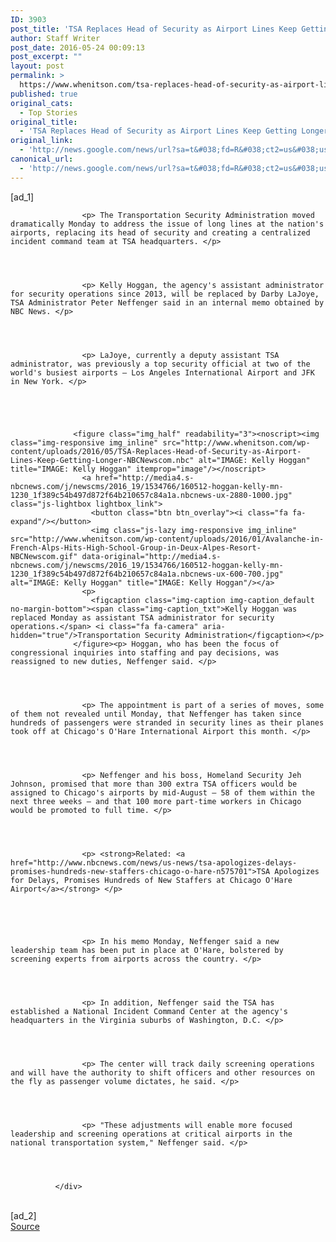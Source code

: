 ```yaml
---
ID: 3903
post_title: 'TSA Replaces Head of Security as Airport Lines Keep Getting Longer &#8211; NBCNews.com'
author: Staff Writer
post_date: 2016-05-24 00:09:13
post_excerpt: ""
layout: post
permalink: >
  https://www.whenitson.com/tsa-replaces-head-of-security-as-airport-lines-keep-getting-longer-nbcnews-com/
published: true
original_cats:
  - Top Stories
original_title:
  - 'TSA Replaces Head of Security as Airport Lines Keep Getting Longer - NBCNews.com'
original_link:
  - 'http://news.google.com/news/url?sa=t&#038;fd=R&#038;ct2=us&#038;usg=AFQjCNFNtE1bbYRvAf20dVlz11ar5rKK3g&#038;clid=c3a7d30bb8a4878e06b80cf16b898331&#038;cid=52779116791856&#038;ei=qJtDV4iINIrVwQGumZbgAw&#038;url=http://www.nbcnews.com/news/us-news/tsa-replaces-head-security-airport-lines-keep-getting-longer-n579021'
canonical_url:
  - 'http://news.google.com/news/url?sa=t&#038;fd=R&#038;ct2=us&#038;usg=AFQjCNFNtE1bbYRvAf20dVlz11ar5rKK3g&#038;clid=c3a7d30bb8a4878e06b80cf16b898331&#038;cid=52779116791856&#038;ei=qJtDV4iINIrVwQGumZbgAw&#038;url=http://www.nbcnews.com/news/us-news/tsa-replaces-head-security-airport-lines-keep-getting-longer-n579021'
---
```

 [ad_1]
<br><div itemprop="articleBody" readability="82.372611464968">
                
              
              
              
                
                
                
                
                
                
                
                
                    
                
                
                
                
                
                
                
                
                
                
                
              
              
              
                    <p> The Transportation Security Administration moved dramatically Monday to address the issue of long lines at the nation's airports, replacing its head of security and creating a centralized incident command team at TSA headquarters. </p>
                
              
              
              
                    <p> Kelly Hoggan, the agency's assistant administrator for security operations since 2013, will be replaced by Darby LaJoye, TSA Administrator Peter Neffenger said in an internal memo obtained by NBC News. </p>
                
              
              
              
                    <p> LaJoye, currently a deputy assistant TSA administrator, was previously a top security official at two of the world's busiest airports — Los Angeles International Airport and JFK in New York. </p>
                
              
                    
              
              
                  <figure class="img_half" readability="3"><noscript><img class="img-responsive img_inline" src="http://www.whenitson.com/wp-content/uploads/2016/05/TSA-Replaces-Head-of-Security-as-Airport-Lines-Keep-Getting-Longer-NBCNewscom.nbc" alt="IMAGE: Kelly Hoggan" title="IMAGE: Kelly Hoggan" itemprop="image"/></noscript>
                    <a href="http://media4.s-nbcnews.com/j/newscms/2016_19/1534766/160512-hoggan-kelly-mn-1230_1f389c54b497d872f64b210657c84a1a.nbcnews-ux-2880-1000.jpg" class="js-lightbox lightbox_link">
                      <button class="btn btn_overlay"><i class="fa fa-expand"/></button>
                      <img class="js-lazy img-responsive img_inline" src="http://www.whenitson.com/wp-content/uploads/2016/01/Avalanche-in-French-Alps-Hits-High-School-Group-in-Deux-Alpes-Resort-NBCNewscom.gif" data-original="http://media4.s-nbcnews.com/j/newscms/2016_19/1534766/160512-hoggan-kelly-mn-1230_1f389c54b497d872f64b210657c84a1a.nbcnews-ux-600-700.jpg" alt="IMAGE: Kelly Hoggan" title="IMAGE: Kelly Hoggan"/></a>
                    <p>
                      <figcaption class="img-caption img-caption_default no-margin-bottom"><span class="img-caption_txt">Kelly Hoggan was replaced Monday as assistant TSA administrator for security operations.</span> <i class="fa fa-camera" aria-hidden="true"/>Transportation Security Administration</figcaption></p>
                  </figure><p> Hoggan, who has been the focus of congressional inquiries into staffing and pay decisions, was reassigned to new duties, Neffenger said. </p>
                
              
              
              
                    <p> The appointment is part of a series of moves, some of them not revealed until Monday, that Neffenger has taken since hundreds of passengers were stranded in security lines as their planes took off at Chicago's O'Hare International Airport this month. </p>
                
              
              
              
                    <p> Neffenger and his boss, Homeland Security Jeh Johnson, promised that more than 300 extra TSA officers would be assigned to Chicago's airports by mid-August — 58 of them within the next three weeks — and that 100 more part-time workers in Chicago would be promoted to full time. </p>
                
              
              
              
                    <p> <strong>Related: <a href="http://www.nbcnews.com/news/us-news/tsa-apologizes-delays-promises-hundreds-new-staffers-chicago-o-hare-n575701">TSA Apologizes for Delays, Promises Hundreds of New Staffers at Chicago O'Hare Airport</a></strong> </p>
                
              
                    
              
              
                    <p> In his memo Monday, Neffenger said a new leadership team has been put in place at O'Hare, bolstered by screening experts from airports across the country. </p>
                
              
              
              
                    <p> In addition, Neffenger said the TSA has established a National Incident Command Center at the agency's headquarters in the Virginia suburbs of Washington, D.C. </p>
                
              
              
              
                    <p> The center will track daily screening operations and will have the authority to shift officers and other resources on the fly as passenger volume dictates, he said. </p>
                
              
              
              
                    <p> "These adjustments will enable more focused leadership and screening operations at critical airports in the national transportation system," Neffenger said. </p>
                
              
              
              
              </div>
<br>[ad_2]
<br><a href="http://news.google.com/news/url?sa=t&#038;fd=R&#038;ct2=us&#038;usg=AFQjCNFNtE1bbYRvAf20dVlz11ar5rKK3g&#038;clid=c3a7d30bb8a4878e06b80cf16b898331&#038;cid=52779116791856&#038;ei=qJtDV4iINIrVwQGumZbgAw&#038;url=http://www.nbcnews.com/news/us-news/tsa-replaces-head-security-airport-lines-keep-getting-longer-n579021">Source </a>